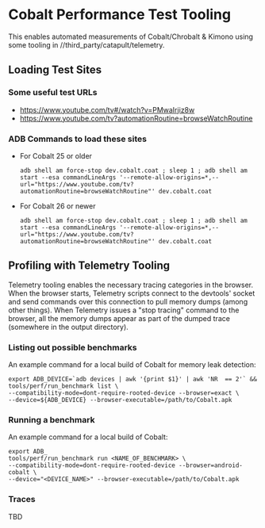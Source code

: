 # Cobalt Performance Test Tooling

This enables automated measurements of Cobalt/Chrobalt & Kimono using some tooling in
//third_party/catapult/telemetry.

## Loading Test Sites

### Some useful test URLs

  * https://www.youtube.com/tv#/watch?v=PMwaIrjiz8w
  * https://www.youtube.com/tv?automationRoutine=browseWatchRoutine

### ADB Commands to load these sites

  * For Cobalt 25 or older

    ```
    adb shell am force-stop dev.cobalt.coat ; sleep 1 ; adb shell am start --esa commandLineArgs '--remote-allow-origins=*,--url="https://www.youtube.com/tv?automationRoutine=browseWatchRoutine"' dev.cobalt.coat
    ```
  * For Cobalt 26 or newer

    ```
    adb shell am force-stop dev.cobalt.coat ; sleep 1 ; adb shell am start --esa commandLineArgs '--remote-allow-origins=*,--url="https://www.youtube.com/tv?automationRoutine=browseWatchRoutine"' dev.cobalt.coat
    ```

## Profiling with Telemetry Tooling

 Telemetry tooling enables the necessary tracing categories in the browser. When the browser starts, Telemetry scripts connect to the devtools' socket and send commands over this connection to pull memory dumps (among other things). When Telemetry issues a "stop tracing" command to the browser, all the memory dumps appear as part of the dumped trace (somewhere in the output directory).

### Listing out possible benchmarks

An example command for a local build of Cobalt for memory leak detection:

```
export ADB_DEVICE=`adb devices | awk '{print $1}' | awk 'NR  == 2'` &&
tools/perf/run_benchmark list \
--compatibility-mode=dont-require-rooted-device --browser=exact \
--device=${ADB_DEVICE} --browser-executable=/path/to/Cobalt.apk
```

### Running a benchmark

An example command for a local build of Cobalt:

```
export ADB_
tools/perf/run_benchmark run <NAME_OF_BENCHMARK> \
--compatibility-mode=dont-require-rooted-device --browser=android-cobalt \
--device="<DEVICE_NAME>" --browser-executable=/path/to/Cobalt.apk
```

### Traces

TBD
